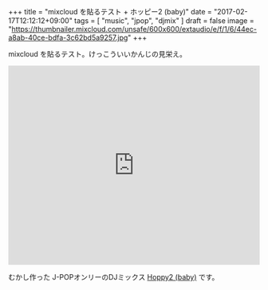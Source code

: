 +++
title = "mixcloud を貼るテスト + ホッピー2 (baby)"
date = "2017-02-17T12:12:12+09:00"
tags = [ "music", "jpop", "djmix" ]
draft = false
image = "https://thumbnailer.mixcloud.com/unsafe/600x600/extaudio/e/f/1/6/44ec-a8ab-40ce-bdfa-3c62bd5a9257.jpg"
+++

mixcloud を貼るテスト。けっこういいかんじの見栄え。

<div class="embed">
<iframe width="100%" height="400" src="https://www.mixcloud.com/widget/iframe/?feed=https%3A%2F%2Fwww.mixcloud.com%2Fmatsuoshi%2Fhoppy-2-baby%2F&light=1" frameborder="0"></iframe>
</div>

むかし作った J-POPオンリーのDJミックス [Hoppy2 (baby)](https://www.mixcloud.com/matsuoshi/hoppy-2-baby/) です。
